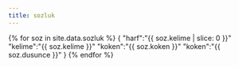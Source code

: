 ```yaml
---
title: sozluk
---
```


{% for soz in site.data.sozluk %}
  {
    "harf":"{{ soz.kelime | slice: 0 }}"
    "kelime":"{{ soz.kelime }}"
    "koken":"{{ soz.koken }}"
    "koken":"{{ soz.dusunce }}"
  }
{% endfor %}
